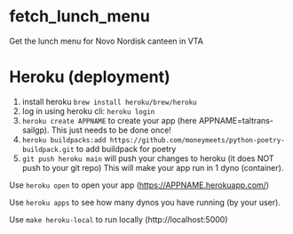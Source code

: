 # fetch_lunch_menu
Get the lunch menu for Novo Nordisk canteen in VTA

# Heroku (deployment)
1) install heroku `brew install heroku/brew/heroku`
2) log in using heroku cli: `heroku login`
3) `heroku create APPNAME` to create your app (here APPNAME=taltrans-sailgp). This just needs to be done once!
4) `heroku buildpacks:add https://github.com/moneymeets/python-poetry-buildpack.git` to add buildpack for poetry
5) `git push heroku main` will push your changes to heroku (it does NOT push to your git repo)
This will make your app run in 1 dyno (container).

Use `heroku open` to open your app (https://APPNAME.herokuapp.com/)

Use `heroku apps` to see how many dynos you have running (by your user).

Use `make heroku-local` to run locally (http://localhost:5000)